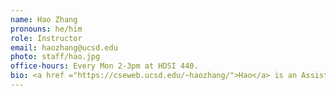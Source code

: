 ```yaml
---
name: Hao Zhang
pronouns: he/him
role: Instructor
email: haozhang@ucsd.edu
photo: staff/hao.jpg
office-hours: Every Mon 2-3pm at HDSI 440.
bio: <a href ="https://cseweb.ucsd.edu/~haozhang/">Hao</a> is an Assistant Professor at HDSI and CSE. Hao has developed several popular open models and systems such as Vicuna and vLLM. 
---
```

